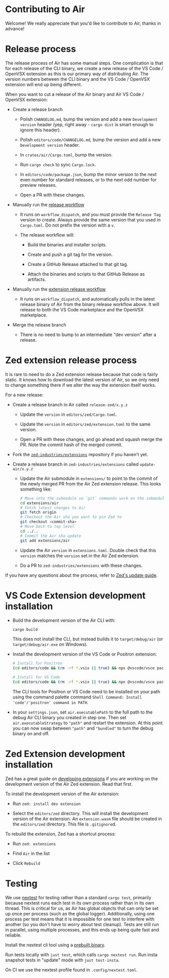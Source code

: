 # Contributing to Air

Welcome! We really appreciate that you'd like to contribute to Air, thanks in advance!

# Release process

The release process of Air has some manual steps. One complication is that for each release of the CLI binary, we create a new release of the VS Code / OpenVSX extension as this is our primary way of distributing Air. The version numbers between the CLI binary and the VS Code / OpenVSX extension will end up being different.

When you want to cut a release of the Air binary and Air VS Code / OpenVSX extension:

-   Create a release branch

    -   Polish `CHANGELOG.md`, bump the version and add a new `Development version` header (yep, right away - `cargo dist` is smart enough to ignore this header).

    -   Polish `editors/code/CHANGELOG.md`, bump the version and add a new `Development version` header.

    -   In `crates/air/Cargo.toml`, bump the version.

    -   Run `cargo check` to sync `Cargo.lock`.

    -   In `editors/code/package.json`, bump the minor version to the next even number for standard releases, or to the next odd number for preview releases.

    -   Open a PR with these changes.

-   Manually run the [release workflow](https://github.com/posit-dev/air/actions/workflows/release.yml)

    -   It runs on `workflow_dispatch`, and you must provide the `Release Tag` version to create. Always provide the same version that you used in `Cargo.toml`. Do not prefix the version with a `v`.

    -   The release workflow will:

        -   Build the binaries and installer scripts.

        -   Create and push a git tag for the version.

        -   Create a GitHub Release attached to that git tag.

        -   Attach the binaries and scripts to that GitHub Release as artifacts.

-   Manually run the [extension release workflow](https://github.com/posit-dev/air/actions/workflows/release-vscode.yml)

    -   It runs on `workflow_dispatch`, and automatically pulls in the latest release binary of Air from the binary release workflow above. It will release to both the VS Code marketplace and the OpenVSX marketplace.

-   Merge the release branch

    -   There is no need to bump to an intermediate "dev version" after a release.

# Zed extension release process

It is rare to need to do a Zed extension release because that code is fairly static. It knows how to download the latest version of Air, so we only need to change something there if we alter the way the extension itself works.

For a new release:

-   Create a release branch in Air called `release-zed/x.y.z`

    -   Update the `version` in `editors/zed/Cargo.toml`.

    -   Update the `version` in `editors/zed/extension.toml` to the same version.

    -   Open a PR with these changes, and go ahead and squash merge the PR. Note the commit hash of the merged commit.

-   Fork the [`zed-industries/extensions`](https://github.com/zed-industries/extensions) repository if you haven't yet.

-   Create a release branch in `zed-industries/extensions` called `update-air/x.y.z`

    -   Update the Air submodule in `extensions/` to point to the commit of the newly merged PR from the Air Zed extension release. This looks something like:

        ``` bash
        # Move into the submodule so `git` commands work on the submodule
        cd extensions/air
        # Fetch latest changes to Air
        git fetch origin
        # Checkout the Air sha you want to pin Zed to
        git checkout <commit-sha>
        # Move back to top level
        cd ../..
        # Commit the Air sha update
        git add extensions/air
        ```

    -   Update the Air `version` in `extensions.toml`. Double check that this `version` matches the `version` set in the Air Zed extension.

    -   Do a PR to `zed-industries/extensions` with these changes.

If you have any questions about the process, refer to [Zed's update guide](https://zed.dev/docs/extensions/developing-extensions#updating-an-extension).

# VS Code Extension development installation

-   Build the development version of the Air CLI with:

    ``` bash
    cargo build
    ```

    This does not install the CLI, but instead builds it to `target/debug/air` (or `target/debug/air.exe` on Windows).

-   Install the development version of the VS Code or Positron extension:

    ``` bash
    # Install for Positron
    (cd editors/code && (rm -rf *.vsix || true) && npx @vscode/vsce package && positron --install-extension *.vsix)

    # Install for VS Code
    (cd editors/code && (rm -rf *.vsix || true) && npx @vscode/vsce package && code --install-extension *.vsix)
    ```

    The CLI tools for Positron or VS Code need to be installed on your path using the command palette command `Shell Command: Install 'code'/'positron' command in PATH`.

-   In your `settings.json`, set `air.executablePath` to the full path to the debug Air CLI binary you created in step one. Then set `air.executableStrategy` to `"path"` and restart the extension. At this point you can now swap between `"path"` and `"bundled"` to turn the debug binary on and off.

# Zed Extension development installation

Zed has a great guide on [developing extensions](https://zed.dev/docs/extensions/developing-extensions) if you are working on the development version of the Air Zed extension. Read that first.

To install the development version of the Air extension:

-   Run `zed: install dev extension`

-   Select the `editors/zed` directory. This will install the development version of the Air extension. An `extension.wasm` file should be created in the `editors/zed` directory. This file is `.gitignore`d.

To rebuild the extension, Zed has a shortcut process:

-   Run `zed: extensions`

-   Find `Air` in the list

-   Click `Rebuild`

# Testing

We use [nextest](https://nexte.st/) for testing rather than a standard `cargo test`, primarily because nextest runs each test in its own process rather than in its own thread. This is critical for us, as Air has global objects that can only be set up once per process (such as the global logger). Additionally, using one process per test means that it is impossible for one test to interfere with another (so you don't have to worry about test cleanup). Tests are still run in parallel, using multiple processes, and this ends up being quite fast and reliable.

Install the nextest cli tool using a [prebuilt binary](https://nexte.st/docs/installation/pre-built-binaries/).

Run tests locally with `just test`, which calls `cargo nextest run`. Run insta snapshot tests in "update" mode with `just test-insta`.

On CI we use the nextest profile found in `.config/nextest.toml`.
